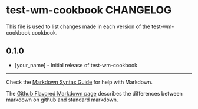 test-wm-cookbook CHANGELOG
==========================

This file is used to list changes made in each version of the test-wm-cookbook cookbook.

0.1.0
-----
- [your_name] - Initial release of test-wm-cookbook

- - -
Check the [Markdown Syntax Guide](http://daringfireball.net/projects/markdown/syntax) for help with Markdown.

The [Github Flavored Markdown page](http://github.github.com/github-flavored-markdown/) describes the differences between markdown on github and standard markdown.
